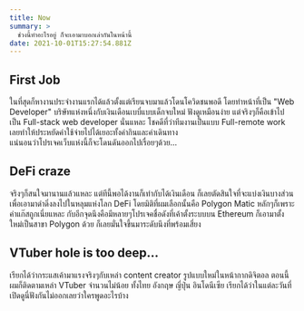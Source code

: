 ```yaml
---
title: Now
summary: >
  ช่วงนี้ทำอะไรอยู่ ก็จะเอามาบอกเล่ากันในหน้านี้
date: 2021-10-01T15:27:54.881Z
---
```


## First Job
ในที่สุดก็หางานประจำงานแรกได้แล้วตั้งแต่เรียนจบมาแล้วโดนโควิดชนพอดี โดยทำหน้าที่เป็น "Web Developer" บริษัทแห่งหนึ่งกับเงินเดือนเบบี๋แบบเด็กจบใหม่ ฟังดูเหมือนง่าย แต่จริงๆก็คือเข้าไปเป็น Full-stack web developer นั่นแหละ โชคดีที่ว่าทีมงานเป็นแบบ Full-remote work เลยทำให้ประหยัดค่าใช้จ่ายไปได้เยอะทั้งค่ากินและค่าเดินทาง  
แน่นอนว่าโปรเจคเว็บแห่งนี้ก็จะโดนดันออกไปเรื่อยๆด้วย...

## DeFi craze
จริงๆก็สนใจมานานแล้วแหละ แต่ทีนี้พอได้งานก็เท่ากับได้เงินเดือน ก็เลยตัดสินใจที่จะแบ่งเงินบางส่วนเพื่อเอามาดำดิ่งลงไปในหลุมแห่งโลก DeFi โดยมิติที่ผมเลือกนั้นคือ Polygon Matic หลักๆก็เพราะค่าแก๊สถูกเนี่ยแหละ กับอีกจุดนึงคือมีหลายๆโปรเจคชื่อดังที่เค้าตั้งระบบบน Ethereum ก็เอามาตั้งใหม่เป็นสาขา Polygon ด้วย ก็เลยมั่นใจขึ้นมาระดับนึงที่พร้อมเสี่ยง

## VTuber hole is too deep...
เรียกได้ว่ากระแสเค้ามาแรงจริงๆกับเหล่า content creator รูปแบบใหม่ในหน้ากากดิจิตอล ตอนนี้ผมก็ติดตามเหล่า VTuber จำนวนไม่น้อย ทั้งไทย อังกฤษ ญี่ปุ่น อินโดนีเซีย เรียกได้ว่าในแต่ละวันที่เปิดดูนี่ฟังกันไม่ออกเลยว่าใครพูดอะไรบ้าง 